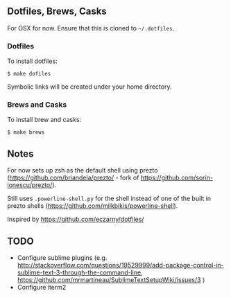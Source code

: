 ## Dotfiles, Brews, Casks

For OSX for now. Ensure that this is cloned to `~/.dotfiles`.

### Dotfiles
To install dotfiles:

    $ make dofiles

Symbolic links will be created under your home directory.

### Brews and Casks
To install brew and casks:

    $ make brews



## Notes

For now sets up zsh as the default shell using prezto (https://github.com/briandela/prezto/ - fork of https://github.com/sorin-ionescu/prezto/).

Still uses `.powerline-shell.py` for the shell instead of one of the built in prezto shells (https://github.com/milkbikis/powerline-shell).


Inspired by https://github.com/eczarny/dotfiles/

## TODO
- Configure sublime plugins (e.g. http://stackoverflow.com/questions/19529999/add-package-control-in-sublime-text-3-through-the-command-line, https://github.com/mrmartineau/SublimeTextSetupWiki/issues/3 )
- Configure iterm2